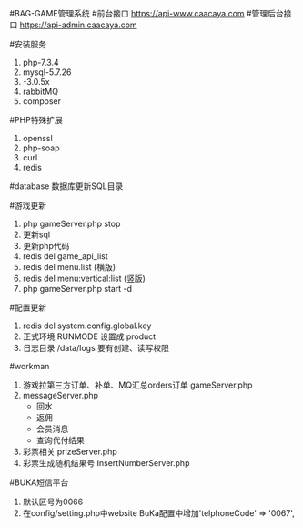 #BAG-GAME管理系统
#前台接口
<url>https://api-www.caacaya.com</url>
#管理后台接口
<url>https://api-admin.caacaya.com</url>

#安装服务
<ol>
    <li>php-7.3.4</li>
    <li>mysql-5.7.26</li>
    <li>-3.0.5x</li>
    <li>rabbitMQ</li>
    <li>composer</li>
</ol>

#PHP特殊扩展
<ol>
    <li>openssl</li>
    <li>php-soap</li>
    <li>curl</li>
    <li>redis</li>
</ol>

#database 
数据库更新SQL目录

#游戏更新
<ol>
    <li>php gameServer.php stop</li>
    <li>更新sql</li>
    <li>更新php代码</li>
    <li>redis del game_api_list</li>
    <li>redis del menu.list (横版)</li>
    <li>redis del menu:vertical:list (竖版)</li>
    <li>php gameServer.php start -d</li>
</ol>

#配置更新
<ol>
    <li>redis  del system.config.global.key</li>
    <li>正式环境 RUNMODE 设置成 product</li>
    <li>日志目录 /data/logs 要有创建、读写权限</li>
</ol>

#workman
<ol>
    <li>
    游戏拉第三方订单、补单、MQ汇总orders订单 gameServer.php 
    </li>
    <li>messageServer.php
        <ul>
            <li>回水</li>
            <li>返佣</li>
            <li>会员消息</li>
            <li>查询代付结果</li>
        </ul>
    </li>
    <li>彩票相关 prizeServer.php</li>
    <li>
        彩票生成随机结果号 InsertNumberServer.php
     </li>
</ol>
#BUKA短信平台
<ol>
<li>默认区号为0066</li>
<li>在config/setting.php中website BuKa配置中增加'telphoneCode' => '0067',</li></ol>
